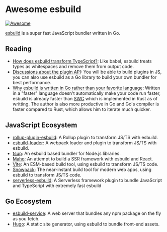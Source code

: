 # Awesome esbuild

[![Awesome](https://awesome.re/badge-flat.svg)](https://awesome.re)

[esbuild](https://github.com/evanw/esbuild) is a super fast JavaScript bundler written in Go.

## Reading

- [How does esbuild transform TypeScript?](https://github.com/evanw/esbuild/issues/101#issuecomment-626239597): Like babel, esbuild treats types as whitespaces and remove them from output code.
- [Discussions about the plugin API](https://github.com/evanw/esbuild/issues/111): You will be able to build plugins in JS, you can also use esbuild as a Go library to build your own bundler for best performance. 
- [Why esbuild is written in Go rather than your favorite language](https://news.ycombinator.com/item?id=22336119): Written in a "faster" language doesn't automatically make your code run faster, esbuild is already faster than [SWC](https://github.com/swc-project/swc) which is implemented in Rust as of writting. The author is also more productive in Go and Go's compiler is faster compared to Rust, which allows him to iterate much quicker.

## JavaScript Ecosystem

- [rollup-plugin-esbuild](https://github.com/egoist/rollup-plugin-esbuild): A Rollup plugin to transform JS/TS with esbuild.
- [esbuild-loader](https://github.com/egoist/esbuild-loader): A webpack loader and plugin to transform JS/TS with esbuild.
- [tsup](https://github.com/egoist/tsup): An esbuild based bundler for Node.js libraries.
- [Maho](https://github.com/egoist/maho): An attempt to build a SSR framework with esbuild and React.
- [Vite](https://github.com/vitejs/vite): An ESM-based build tool, using esbuild to transform JS/TS code.
- [Snowpack](https://github.com/pikapkg/snowpack): The near-instant build tool for modern web apps, using esbuild to transform JS/TS code.
- [serverless-esbuild](https://github.com/floydspace/serverless-esbuild): A Serverless framework plugin to bundle JavaScript and TypeScript with extremely fast esbuild

## Go Ecosystem

- [esbuild-service](https://github.com/egoist/esbuild-service): A web server that bundles any npm package on the fly as you fetch.
- [Hugo](https://gohugo.io/): A static site generator, using esbuild to bundle front-end assets.
